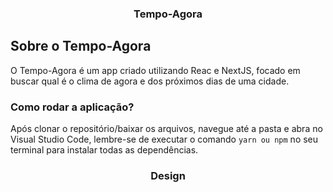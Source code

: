 <h3 align="center">
  Tempo-Agora
</h3>

## Sobre o Tempo-Agora

O Tempo-Agora é um app criado utilizando Reac e  NextJS, focado em buscar qual é o clima de agora e dos próximos dias de uma cidade.

### Como rodar a aplicação?

Após clonar o repositório/baixar os arquivos, navegue até a pasta e abra no Visual Studio Code, lembre-se de executar o comando `yarn ou npm` no seu terminal para instalar todas as dependências.

<h3 align="center">
  Design
</h3>

<p align="center">
 
</p>